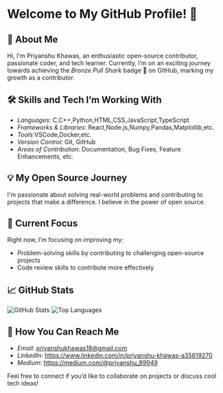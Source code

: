 # Welcome to My GitHub Profile! 👋

## 🚀 About Me

Hi, I'm Priyanshu Khawas, an enthusiastic open-source contributor, passionate coder, and tech learner. Currently, I’m on an exciting journey towards achieving the *Bronze Pull Shark* badge 🦈 on GitHub, marking my growth as a contributor.

## 🛠 Skills and Tech I’m Working With
- *Languages*: C,C++,Python,HTML,CSS,JavaScript,TypeScript
- *Frameworks & Libraries*: React,Node.js,Numpy,Pandas,Matplotlib,etc.
- *Tools*:VSCode,Docker,etc.
- *Version Control*: Git, GitHub
- *Areas of Contribution*: Documentation, Bug Fixes, Feature Enhancements, etc.

## 💡 My Open Source Journey
I'm passionate about solving real-world problems and contributing to projects that make a difference. I believe in the power of open source.

## 🌱 Current Focus
Right now, I’m focusing on improving my:
- Problem-solving skills by contributing to challenging open-source projects
- Code review skills to contribute more effectively

## 📈 GitHub Stats

![GitHub Stats](https://github-readme-stats.vercel.app/api?username=Priyanshu1035&show_icons=true&theme=radical)
![Top Languages](https://github-readme-stats.vercel.app/api/top-langs/?username=Priyanshu1035&layout=compact&theme=radical)

## 🤝 How You Can Reach Me
- *Email*: priyanshukhawas18@gmail.com
- *LinkedIn*: https://www.linkedin.com/in/priyanshu-khawas-a35619270
- *Medium*: https://medium.com/@priyanshu_89949

Feel free to connect if you’d like to collaborate on projects or discuss cool tech ideas!
